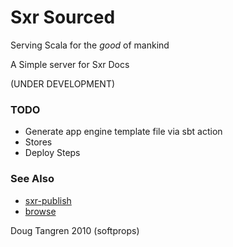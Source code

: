# Sxr Sourced

Serving Scala for the _good_ of mankind

A Simple server for Sxr Docs

(UNDER DEVELOPMENT)

### TODO 

* Generate app engine template file via sbt action
* Stores
* Deploy Steps

### See Also
* [sxr-publish](http://github.com/n8han/sxr-publish)
* [browse](http://github.com/harrah/browse)

Doug Tangren 2010 (softprops)